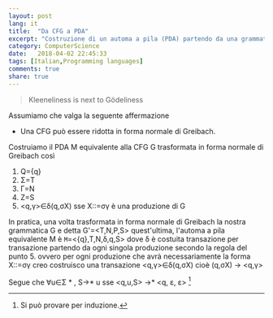 ```yaml
---
layout: post
lang: it
title:  "Da CFG a PDA"
excerpt: "Costruzione di un automa a pila (PDA) partendo da una grammatica CF"
category: ComputerScience
date:   2018-04-02 22:45:33
tags: [Italian,Programming languages]
comments: true
share: true
---
```


> Kleeneliness is next to Gödeliness 


Assumiamo che valga la seguente affermazione

* Una CFG può essere ridotta in forma normale di Greibach.

Costruiamo il PDA M equivalente alla CFG G trasformata in forma normale di Greibach così

1. Q={q}
2. &Sigma;=T
3. &Gamma;=N
4. Z=S
5. <q,&gamma;>&isin;&delta;(q,&sigma;X) sse X::=&sigma;&gamma; è una produzione di G

In pratica, una volta trasformata in forma normale di Greibach la nostra grammatica G e detta G'=<T,N,P,S> quest'ultima, l'automa a pila equivalente M è
`M`=<{q},T,N,&delta;,q,S> dove &delta; è costuita transazione per transazione partendo da ogni singola produzione secondo la regola del punto 5. ovvero per ogni produzione che avrà necessariamente la forma X::=&sigma;&gamma; creo costruisco una transazione <q,&gamma;>&isin;&delta;(q,&sigma;X)  cioè (q,&sigma;X) -> <q,&gamma;>

Segue che &forall;u&isin;&Sigma; * , S->* u sse <q,u,S> ->* <q, &epsilon;, &epsilon;> [^footnote1]


[^footnote1]: Si può provare per induzione.
